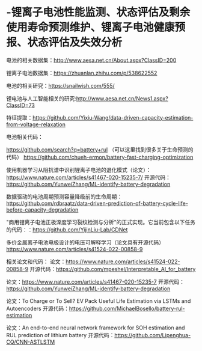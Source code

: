 # -锂离子电池性能监测、状态评估及剩余使用寿命预测维护、锂离子电池健康预报、状态评估及失效分析


电池的相关数据集：http://www.aesa.net.cn/About.aspx?ClassID=200

锂离子电池数据集：https://zhuanlan.zhihu.com/p/538622552

电池的相关研究：https://snailwish.com/555/

锂电池与人工智能相关的研究:http://www.aesa.net.cn/News1.aspx?ClassID=73

特征提取：https://github.com/Yixiu-Wang/data-driven-capacity-estimation-from-voltage-relaxation

电池相关代码：

https://github.com/search?q=battery+rul   （可以这里找到很多关于生命预测的代码）
https://github.com/chueh-ermon/battery-fast-charging-optimization

使用机器学习从阻抗谱中识别锂离子电池的退化模式（论文）：https://www.nature.com/articles/s41467-020-15235-7/  开源代码：https://github.com/YunweiZhang/ML-identify-battery-degradation

数据驱动的电池周期预测容量降级前的生命周期：https://github.com/rdbraatz/data-driven-prediction-of-battery-cycle-life-before-capacity-degradation

"商用锂离子电池正极深度学习裂纹检测与分析"的正式实现。它当前包含以下任务的代码：：https://github.com/YijinLiu-Lab/CDNet

多价金属离子电池电极设计的电压可解释学习（论文具有开源代码）https://www.nature.com/articles/s41524-022-00858-9

相关论文和代码：
论文：https://www.nature.com/articles/s41524-022-00858-9
开源代码：https://github.com/mpeshel/Interpretable_AI_for_battery

论文：https://www.nature.com/articles/s41467-020-15235-7
开源代码：https://github.com/YunweiZhang/ML-identify-battery-degradation

论文：To Charge or To Sell? EV Pack Useful Life Estimation via
LSTMs and Autoencoders
开源代码：https://github.com/MichaelBosello/battery-rul-estimation

论文：An end-to-end neural network framework for SOH estimation and RUL prediction of lithium battery
开源代码：https://github.com/Lipenghua-CQ/CNN-ASTLSTM
